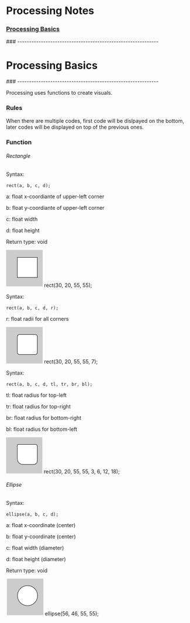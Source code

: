 <a name="top"></a>
# Processing Notes

### [Processing Basics](#basics)


<a name="basics">
### ------------------------------------------------------------

# Processing Basics
</a>
### ------------------------------------------------------------

Processing uses functions to create visuals.

### Rules

When there are multiple codes, first code will be dislpayed on the bottom, later codes will be displayed on top of the previous ones.

### Function

###### Rectangle

Syntax: 

	rect(a, b, c, d);

a: float x-coordiante of upper-left corner

b: float y-coordiante of upper-left corner 

c: float width

d: float height

Return type: void

![Rectangle](./rect1.png) rect(30, 20, 55, 55);


Syntax: 

	rect(a, b, c, d, r);

r: float radii for all corners

![Rectangle2](./rect2.png) rect(30, 20, 55, 55, 7);

Syntax:

	rect(a, b, c, d, tl, tr, br, bl);

tl: float radius for top-left

tr: float radius for top-right

br: float radius for bottom-right

bl: float radius for bottom-left

![Rectangle3](./rect3.png) rect(30, 20, 55, 55, 3, 6, 12, 18);

###### Ellipse

Syntax:

	ellipse(a, b, c, d);

a: float x-coordinate (center)

b: float y-coordinate (center)

c: float width (diameter)

d: float height (diameter)

Return type: void

![Ellipse](./ellipse1.png) ellipse(56, 46, 55, 55);
